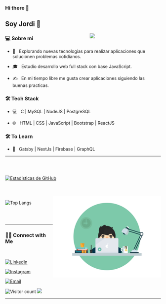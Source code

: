 ### Hi there 👋<h2> Soy Jordi  👨</h2>

<img align='right' src="https://media.giphy.com/media/M9gbBd9nbDrOTu1Mqx/giphy.gif" width="230">



 
 <h3>💻 Sobre mi </h3>



- 🤔 &nbsp; Explorando nuevas tecnologias para realizar aplicaciones que solucionen problemas cotidianos.

- 🎓 &nbsp; Estudio desarrollo web full stack con base JavaScript.

- ✍️ &nbsp; En mi tiempo libre me gusta crear aplicaciones siguiendo las buenas practicas.



<h3>🛠 Tech Stack</h3>



- 💻 &nbsp;  C | MySQL | NodeJS | PostgreSQL

- 🌐 &nbsp; HTML | CSS | JavaScript | Bootstrap | ReactJS


<h3>🛠 To Learn</h3>

- 🔧 &nbsp; Gatsby | NextJs | Firebase | GraphQL

<hr>



<br/><br/>

[![Estadisticas de GitHub](https://github-readme-stats.vercel.app/api?username=AgusJordi&show_icons=true)](https://github.com/AgusJordi)

<br/>

<br/>

<img src="https://github.com/nirala69/nirala69/blob/master/70804f7e25b11f29db904f2fa7b4cd9d.gif" width="350" align='right'>

![Top Langs](https://github-readme-stats.vercel.app/api/top-langs/?username=AgusJordi&show_icons=true)

<br><br>



<hr>



<h3> 🤝🏻 Connect with Me </h3>

<br>



<p align="center">


<a href="https://www.linkedin.com/in/agustin-jordi-rojas/"><img alt="LinkedIn" src="https://img.shields.io/badge/LinkedIn-Agustin%20Jordi%20Rojas-blue?style=flat-square&logo=linkedin"></a>

<a href="https://www.instagram.com/agusrojas10/"><img alt="Instagram" src="https://img.shields.io/badge/Instagram-agusrojas10-black?style=flat-square&logo=instagram"></a>

<a href="mailto:agusjrojas@gmail.com"><img alt="Email" src="https://img.shields.io/badge/Email-agusjrojas@gmail.com-blue?style=flat-square&logo=gmail"></a>

</p>




![Visitor count](https://visitor-badge.laobi.icu/badge?page_id=agusjrojas)   <img src="https://media.giphy.com/media/dxn6fRlTIShoeBr69N/giphy.gif" width="30">





<hr>
